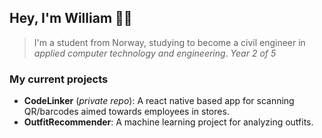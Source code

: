 ## Hey, I'm William 👋🏼

> I'm a student from Norway, studying to become a civil engineer in *applied computer technology and engineering*.
> *Year 2 of 5*

### My current projects
- **CodeLinker** (*private repo*): A react native based app for scanning QR/barcodes aimed towards employees in stores.
- **OutfitRecommender**: A machine learning project for analyzing outfits. 

<!-- 
---

[![GitHub Streak](https://github-readme-streak-stats.herokuapp.com?user=williamsaether&theme=dark&ring=fb4362&file=fb4362&currStreakNum=fb4362&currStreakLabel=fb4362&hide_border=true)](https://git.io/streak-stats)
![Your GitHub stats](https://github-readme-stats.vercel.app/api?username=williamsaether&hide_border=true&show_icons=true&bg_color=151515&title_color=fb4362&icon_color=fb4362&text_bold=false&text_color=9e9e9e) --> 
